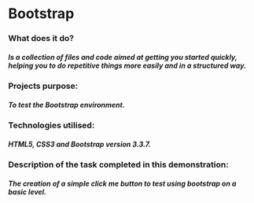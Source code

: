 # Bootstrap

### What does it do?
##### Is a collection of files and code aimed at getting you started quickly, helping you to do repetitive things more easily and in a structured way.

### Projects purpose:
##### To test the Bootstrap environment.

### Technologies utilised:
##### HTML5, CSS3 and Bootstrap version 3.3.7.

### Description of the task completed in this demonstration:
##### The creation of a simple click me button to test using bootstrap on a basic level.